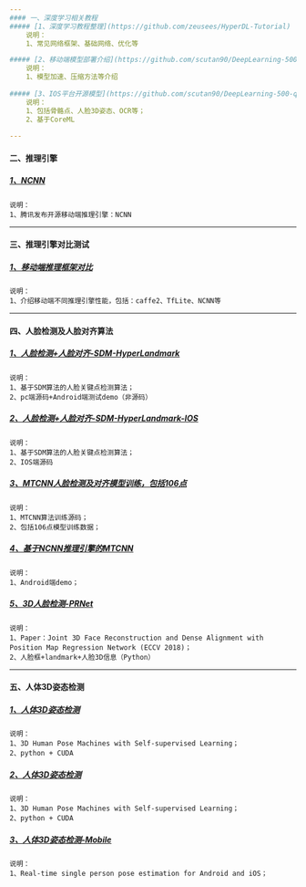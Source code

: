 ```yaml
---
#### 一、深度学习相关教程
##### [1、深度学习教程整理](https://github.com/zeusees/HyperDL-Tutorial)
    说明：
    1、常见网络框架、基础网络、优化等

##### [2、移动端模型部署介绍](https://github.com/scutan90/DeepLearning-500-questions/blob/master/ch17_模型压缩、加速及移动端部署/第十七章_模型压缩、加速及移动端部署.md)
    说明：
    1、模型加速、压缩方法等介绍
    
##### [3、IOS平台开源模型](https://github.com/scutan90/DeepLearning-500-questions/blob/master/ch17_模型压缩、加速及移动端部署/第十七章_模型压缩、加速及移动端部署.md)
    说明：
    1、包括骨骼点、人脸3D姿态、OCR等；
    2、基于CoreML
    
---
```

#### 二、推理引擎
##### [1、NCNN](https://github.com/Tencent/ncnn#build-for-ios-on-macosx-with-xcode)
    说明：
    1、腾讯发布开源移动端推理引擎：NCNN
    
    
---
#### 三、推理引擎对比测试
##### [1、移动端推理框架对比](https://github.com/zeusees/HyperDL-Tutorial/blob/master/5.%E9%80%82%E7%94%A8%E4%BA%8E%E7%A7%BB%E5%8A%A8%E7%AB%AF%E7%9A%84%E6%A1%86%E6%9E%B6/README.md)
    说明：
    1、介绍移动端不同推理引擎性能，包括：caffe2、TfLite、NCNN等
    


---
#### 四、人脸检测及人脸对齐算法
##### [1、人脸检测+人脸对齐-SDM-HyperLandmark](https://github.com/zeusees/HyperLandmark)
    说明：
    1、基于SDM算法的人脸关键点检测算法；
    2、pc端源码+Android端测试demo（非源码）
    
##### [2、人脸检测+人脸对齐-SDM-HyperLandmark-IOS](https://github.com/elhoangvu/HyperLandmark-iOS)
    说明：
    1、基于SDM算法的人脸关键点检测算法；
    2、IOS端源码

##### [3、MTCNN人脸检测及对齐模型训练，包括106点](https://github.com/zuoqing1988/train-mtcnn)
    说明：
    1、MTCNN算法训练源码；
    2、包括106点模型训练数据；
    
##### [4、基于NCNN推理引擎的MTCNN](https://github.com/moli232777144/mtcnn_ncnn)
    说明：
    1、Android端demo；
    
##### [5、3D人脸检测-PRNet](https://github.com/YadiraF/PRNet)
    说明：
    1、Paper：Joint 3D Face Reconstruction and Dense Alignment with Position Map Regression Network (ECCV 2018)；
    2、人脸框+landmark+人脸3D信息（Python）
    
---
#### 五、人体3D姿态检测
##### [1、人体3D姿态检测](https://github.com/chanyn/3Dpose_ssl)
    说明：
    1、3D Human Pose Machines with Self-supervised Learning；
    2、python + CUDA
    
##### [2、人体3D姿态检测](https://github.com/chanyn/3Dpose_ssl)
    说明：
    1、3D Human Pose Machines with Self-supervised Learning；
    2、python + CUDA
    
##### [3、人体3D姿态检测-Mobile](https://github.com/edvardHua/PoseEstimationForMobile)
    说明：
    1、Real-time single person pose estimation for Android and iOS；